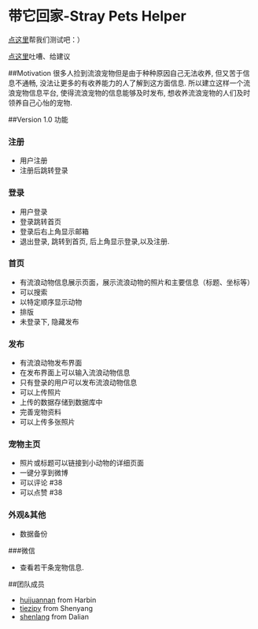 # 带它回家-Stray Pets Helper

[点这里](http://testpet.sinaapp.com)帮我们测试吧：）  

[点这里](https://github.com/xpgeng/straypetshelper/issues/22)吐嘈、给建议

##Motivation
很多人捡到流浪宠物但是由于种种原因自己无法收养, 但又苦于信息不通畅, 没法让更多的有收养能力的人了解到这方面信息. 所以建立这样一个流浪宠物信息平台, 使得流浪宠物的信息能够及时发布, 想收养流浪宠物的人们及时领养自己心怡的宠物.



##Version 1.0 功能
### 注册
- 用户注册
- 注册后跳转登录

### 登录
- 用户登录
- 登录跳转首页
- 登录后右上角显示邮箱
- 退出登录, 跳转到首页, 后上角显示登录,以及注册.

### 首页
- 有流浪动物信息展示页面，展示流浪动物的照片和主要信息（标题、坐标等）
- 可以搜索
- 以特定顺序显示动物
- 排版
- 未登录下, 隐藏发布

### 发布
- 有流浪动物发布界面
- 在发布界面上可以输入流浪动物信息
- 只有登录的用户可以发布流浪动物信息
- 可以上传照片
- 上传的数据存储到数据库中
- 完善宠物资料
- 可以上传多张照片


### 宠物主页
- 照片或标题可以链接到小动物的详细页面
- 一键分享到微博
- 可以评论 #38 
- 可以点赞 #38


### 外观&其他
- 数据备份

###微信
- 查看若干条宠物信息.
   



##团队成员
- [huijuannan](https://github.com/huijuannan) from Harbin
- [tiezipy](https://github.com/tiezipy) from Shenyang
- [shenlang](https://github.com/xpgeng) from Dalian

